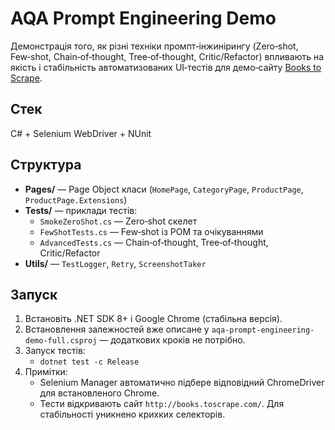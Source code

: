 # AQA Prompt Engineering Demo

Демонстрація того, як різні техніки промпт‑інжинірингу (Zero‑shot, Few‑shot, Chain‑of‑thought, Tree‑of‑thought, Critic/Refactor)
впливають на якість і стабільність автоматизованих UI‑тестів для демо‑сайту [Books to Scrape](http://books.toscrape.com/).

## Стек
C# + Selenium WebDriver + NUnit

## Структура
- **Pages/** — Page Object класи (`HomePage`, `CategoryPage`, `ProductPage`, `ProductPage.Extensions`)
- **Tests/** — приклади тестів:
  - `SmokeZeroShot.cs` — Zero‑shot скелет
  - `FewShotTests.cs` — Few‑shot із POM та очікуваннями
  - `AdvancedTests.cs` — Chain‑of‑thought, Tree‑of‑thought, Critic/Refactor
- **Utils/** — `TestLogger`, `Retry`, `ScreenshotTaker`

## Запуск
1. Встановіть .NET SDK 8+ і Google Chrome (стабільна версія).
2. Встановлення залежностей вже описане у `aqa-prompt-engineering-demo-full.csproj` — додаткових кроків не потрібно.
3. Запуск тестів:
   - `dotnet test -c Release`
4. Примітки:
   - Selenium Manager автоматично підбере відповідний ChromeDriver для встановленого Chrome.
   - Тести відкривають сайт `http://books.toscrape.com/`. Для стабільності уникнено крихких селекторів.

